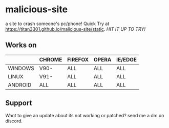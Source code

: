 # malicious-site
a site to crash someone's pc/phone! Quick Try at https://titan3301.github.io/malicious-site/static. *HIT IT UP TO TRY!*
## Works on
|         | CHROME | FIREFOX | OPERA | IE/EDGE |
|---------|--------|---------|-------|---------|
| WINDOWS | V90-   | ALL     | ALL   | ALL     |
| LINUX   | V91-   | ALL     | ALL   | ALL     |
| ANDROID | ALL    | ALL     | ALL   | ALL     |
## Support
Want to give an update about its not working or patched? send me a dm on discord.
